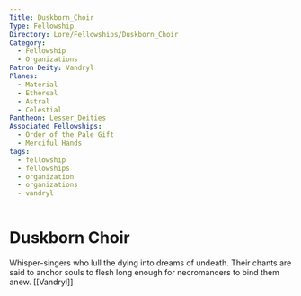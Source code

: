```yaml
---
Title: Duskborn_Choir
Type: Fellowship
Directory: Lore/Fellowships/Duskborn_Choir
Category:
  - Fellowship
  - Organizations
Patron Deity: Vandryl
Planes:
  - Material
  - Ethereal
  - Astral
  - Celestial
Pantheon: Lesser_Deities
Associated_Fellowships:
  - Order of the Pale Gift
  - Merciful Hands
tags:
  - fellowship
  - fellowships
  - organization
  - organizations
  - vandryl
---
```


# Duskborn Choir


Whisper-singers who lull the dying into dreams of undeath. Their chants are said to anchor souls to flesh long enough for necromancers to bind them anew.
[[Vandryl]]
